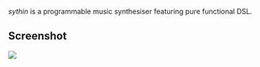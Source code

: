 *sythin* is a programmable music synthesiser featuring pure functional DSL.

## Screenshot

<img src="https://i.imgur.com/6JkBVt1.png">

